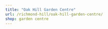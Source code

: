 ```yaml
---
title: "Oak Hill Garden Centre"
url: /richmond-hill/oak-hill-garden-centre/
shop: garden centre
---
```

